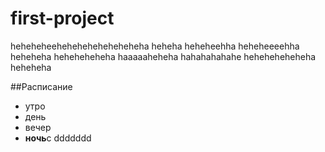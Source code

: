 # first-project
heheheheeheheheheheheheheha heheha heheheehha heheheeeehha heheheha heheheheheha haaaaaheheha hahahahahahe heheheheheheha heheheha

##Расписание
- утро
- день
- вечер
- **ночь**c
ddddddd
